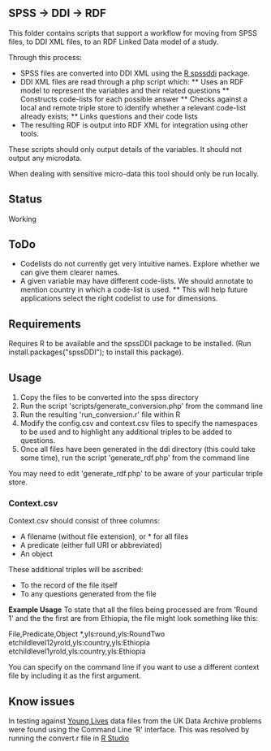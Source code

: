 ## SPSS -> DDI -> RDF

This folder contains scripts that support a workflow for moving from SPSS files, to DDI XML files, to an RDF Linked Data model of a study.

Through this process:

* SPSS files are converted into DDI XML using the [R spssddi](http://cran.r-project.org/web/packages/spssDDI/index.html) package. 
* DDI XML files are read through a php script which:
** Uses an RDF model to represent the variables and their related questions
** Constructs code-lists for each possible answer
** Checks against a local and remote triple store to identify whether a relevant code-list already exists;
** Links questions and their code lists
* The resulting RDF is output into RDF XML for integration using other tools. 

These scripts should only output details of the variables. It should not output any microdata. 

When dealing with sensitive micro-data this tool should only be run locally.

## Status

Working

## ToDo

* Codelists do not currently get very intuitive names. Explore whether we can give them clearer names. 
* A given variable may have different code-lists. We should annotate to mention country in which a code-list is used.
** This will help future applications select the right codelist to use for dimensions.


## Requirements

Requires R to be available and the spssDDI package to be installed. (Run install.packages("spssDDI"); to install this package). 

## Usage

1. Copy the files to be converted into the spss directory
2. Run the script 'scripts/generate_conversion.php' from the command line
3. Run the resulting 'run_conversion.r' file within R
4. Modify the config.csv and context.csv files to specify the namespaces to be used and to highlight any additional triples to be added to questions.
5. Once all files have been generated in the ddi directory (this could take some time), run the script 'generate_rdf.php' from the command line

You may need to edit 'generate_rdf.php' to be aware of your particular triple store. 

### Context.csv

Context.csv should consist of three columns:
* A filename (without file extension), or * for all files
* A predicate (either full URI or abbreviated)
* An object

These additional triples will be ascribed:
* To the record of the file itself
* To any questions generated from the file

**Example Usage**
To state that all the files being processed are from 'Round 1' and the the first are from Ethiopia, the file might look something like this:

  File,Predicate,Object
  *,yls:round,yls:RoundTwo
  etchildlevel12yrold,yls:country,yls:Ethiopia
  etchildlevel1yrold,yls:country,yls:Ethiopia

You can specify on the command line if you want to use a different context file by including it as the first argument. 

## Know issues 
In testing against [Young Lives](http://www.younglives.org.uk) data files from the UK Data Archive problems were found using the Command Line 'R' interface. This was resolved by running the convert.r file in [R Studio](http://rstudio.org/)


